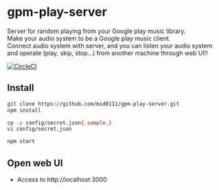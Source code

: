 gpm-play-server
====

Server for random playing from your Google play music library.  
Make your audio system to be a Google play music client.  
Connect audio system with server, and you can listen your audio system and operate (play, skip, stop...) from another machine through web UI!!

[![CircleCI](https://circleci.com/gh/mid0111/gpm-play-server/tree/master.svg?style=svg)](https://circleci.com/gh/mid0111/gpm-play-server/tree/master)

## Install

```bash
git clone https://github.com/mid0111/gpm-play-server.git
npm install

cp -p config/secret.json{.sample,}
vi config/secret.json

npm start
```

## Open web UI

* Access to http://localhost:3000
